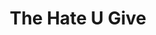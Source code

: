 ---
title: "The Hate U Give"
description: ＼(＾O＾)／ Woof! What a ride. Membaca buku ini, saya jadi merasa paham bagaimana rasanya jadi kaum minoritas. Great story telling, amazing character. One of those few novel that actually can grow you into different person.
cover: "images/reading/the-hate-u-give.jpeg"
publishDate: 2018-11-15
authors: "Angie Thomas"
---